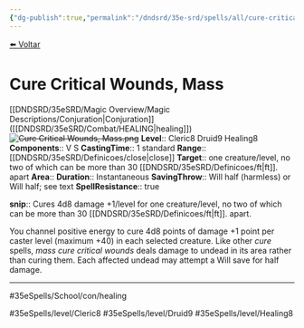 ```yaml
---
{"dg-publish":true,"permalink":"/dndsrd/35e-srd/spells/all/cure-critical-wounds-mass/"}
---
```



<a href="javascript:history.back()">⬅️ Voltar</a>
# Cure Critical Wounds, Mass
[[DNDSRD/35eSRD/Magic Overview/Magic Descriptions/Conjuration\|Conjuration]] ([[DNDSRD/35eSRD/Combat/HEALING\|healing]])  <s class="aside-hide">![Cure Critical Wounds, Mass.png](/img/user/DNDSRD/35eSRD/Spells/imgs/cure%20critical%20wounds,%20mass.png)</s>
**Level**:: Cleric8 Druid9 Healing8 
**Components**:: V S 
**CastingTime**:: 1 standard 
**Range**:: [[DNDSRD/35eSRD/Definicoes/close\|close]]
**Target**:: one creature/level, no two of which can be more than 30 [[DNDSRD/35eSRD/Definicoes/ft\|ft]]. apart
**Area**:: 
**Duration**:: Instantaneous
**SavingThrow**:: Will half (harmless) or Will half; see text
**SpellResistance**:: true

**snip**:: Cures 4d8 damage +1/level for one creature/level, no two of which can be more than 30 [[DNDSRD/35eSRD/Definicoes/ft\|ft]]. apart.  




You channel positive energy to cure 4d8 points of damage +1 point per caster level (maximum +40) in each selected creature.
Like other *cure* spells, *mass cure critical wounds* deals damage to undead in its area rather than curing them. Each affected undead may attempt a Will save for half damage.

<hr/>



#35eSpells/School/con/healing

#35eSpells/level/Cleric8 #35eSpells/level/Druid9 #35eSpells/level/Healing8 